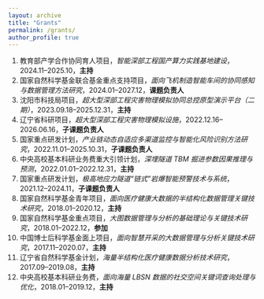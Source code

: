 ```yaml
---
layout: archive
title: "Grants"
permalink: /grants/
author_profile: true
---
```


1. 教育部产学合作协同育人项目，*智能深部工程国产算力实践基地建设*，2024.11–2025.10，**主持**
2. 国家自然科学基金联合基金重点支持项目，*面向飞机制造智能车间的协同感知与数据管理方法研究*，2024.01–2027.12，**课题负责人**
3. 沈阳市科技局项目，*超大型深部工程灾害物理模拟协同总控原型演示平台（二期）*，2023.09.18–2025.12.31，**主持**
4. 辽宁省科研项目，*超大型深部工程灾害物理模拟设施*，2022.12.16–2026.06.16，**子课题负责人**
5. 国家重点研发计划，*产业链动态自适应多渠道监控与智能化风险识别方法研究*，2022.11.01–2025.10.31，**子课题负责人**
6. 中央高校基本科研业务费重大引领计划，*深埋隧道 TBM 掘进参数因果推理与预测*，2022.01.01–2022.12.31，**主持**
7. 国家重点研发计划，*极高地应力隧道“链式”岩爆智能预警技术与系统*，2021.12–2024.11，**子课题负责人**
8. 国家自然科学基金青年项目，*面向医疗健康大数据的半结构化数据管理关键技术研究*，2018.01–2020.12，**主持**
9. 国家自然科学基金重点项目，*大图数据管理与分析的基础理论与关键技术研究*，2018.01–2022.12，**参加**
10. 中国博士后科学基金面上项目，*面向智慧开采的大数据管理与分析关键技术研究*，2017.11–2020.07，**主持**
11. 辽宁省自然科学基金计划，*海量半结构化医疗健康数据分析技术研究*，2017.09–2019.08，**主持**
12. 中央高校基本科研业务费，*面向海量 LBSN 数据的社交空间关键词查询处理与优化*，2018.01–2019.12，**主持**
